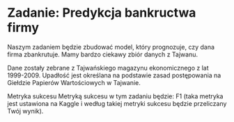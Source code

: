 # Zadanie: Predykcja bankructwa firmy
Naszym zadaniem będzie zbudować model, który prognozuje, czy dana firma zbankrutuje. Mamy bardzo ciekawy zbiór danych z Tajwanu.

Dane zostały zebrane z Таjwańskiego magazynu ekonomicznego z lat 1999-2009. Upadłość jest określana na podstawie zasad postępowania na Giełdzie Papierów Wartościowych w Tajwanie.

Metryka sukcesu
Metryką sukcesu w tym zadaniu będzie: F1 (taka metryka jest ustawiona na Kaggle i według takiej metryki sukcesu będzie przeliczany Twój wynik).
